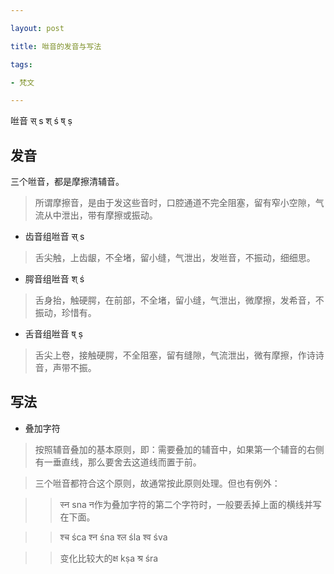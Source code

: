 ```yaml
---

layout: post

title: 咝音的发音与写法

tags:

- 梵文

---
```


咝音 स्  s  श्  ś  ष्  ṣ

## 发音

三个咝音，都是摩擦清辅音。
> 所谓摩擦音，是由于发这些音时，口腔通道不完全阻塞，留有窄小空隙，气流从中泄出，带有摩擦或振动。

- 齿音组咝音 स्  s
> 舌尖触，上齿龈，不全堵，留小缝，气泄出，发咝音，不振动，细细思。

- 腭音组咝音 श्  ś
> 舌身抬，触硬腭，在前部，不全堵，留小缝，气泄出，微摩擦，发希音，不振动，珍惜有。

- 舌音组咝音 ष्  ṣ
> 舌尖上卷，接触硬腭，不全阻塞，留有缝隙，气流泄出，微有摩擦，作诗诗音，声带不振。

## 写法
- 叠加字符
> 按照辅音叠加的基本原则，即：需要叠加的辅音中，如果第一个辅音的右侧有一垂直线，那么要舍去这道线而置于前。

> 三个咝音都符合这个原则，故通常按此原则处理。但也有例外：

> > स्न sna न作为叠加字符的第二个字符时，一般要丢掉上面的横线并写在下面。

> > श्च śca   श्न śna   श्ल śla    श्व śva  

> > 变化比较大的क्ष kṣa   श्र śra

